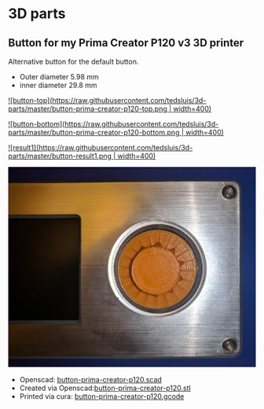 # 3D parts
  
## Button for my Prima Creator P120 v3 3D printer
  
Alternative button for the default button.  
  
* Outer diameter 5.98 mm  
* inner diameter 29.8 mm  
   
[![button-top](https://raw.githubusercontent.com/tedsluis/3d-parts/master/button-prima-creator-p120-top.png | width=400)](https://raw.githubusercontent.com/tedsluis/3d-parts/master/button-prima-creator-p120-top.png)

[![button-bottom](https://raw.githubusercontent.com/tedsluis/3d-parts/master/button-prima-creator-p120-bottom.png | width=400)](https://raw.githubusercontent.com/tedsluis/3d-parts/master/button-prima-creator-p120-bottom.png)
  
[![result1](https://raw.githubusercontent.com/tedsluis/3d-parts/master/button-result1.png | width=400)](https://raw.githubusercontent.com/tedsluis/3d-parts/master/button-result1.png)
   
[![result2](https://raw.githubusercontent.com/tedsluis/3d-parts/master/button-result2.png)](https://raw.githubusercontent.com/tedsluis/3d-parts/master/button-result2.png)
   
   
* Openscad: [button-prima-creator-p120.scad](https://github.com/tedsluis/3d-parts/blob/master/button-prima-creator-p120.scad)    
* Created via Openscad:[button-prima-creator-p120.stl](https://github.com/tedsluis/3d-parts/blob/master/button-prima-creator-p120.stl)   
* Printed via cura: [button-prima-creator-p120.gcode](https://github.com/tedsluis/3d-parts/blob/master/button-prima-creator-p120.gcode)   
